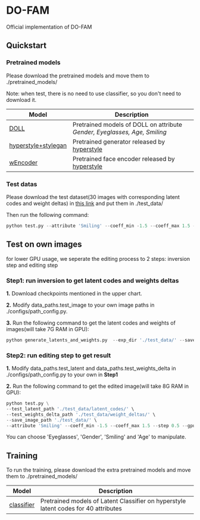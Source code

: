 # DO-FAM
Official implementation of DO-FAM

## Quickstart
### Pretrained models
Please download the pretrained models and move them to ./pretrained_models/

Note: when test, there is no need to use classifier, so you don't need to download it.

|  Model   | Description  |
|  ----  | ----  |
| [DOLL](https://drive.google.com/drive/folders/1N2B1UFjqwRNK5ZydCIa_6QEYKiH6PGYE)  | Pretrained models of DOLL on attribute *Gender, Eyeglasses, Age, Smiling*|
| [hyperstyle+stylegan](https://drive.google.com/file/d/1C3dEIIH1y8w1-zQMCyx7rDF0ndswSXh4/view) | Pretrained generator released by [hyperstyle](https://github.com/yuval-alaluf/hyperstyle) |
| [wEncoder](https://drive.google.com/file/d/1M-hsL3W_cJKs77xM1mwq2e9-J0_m7rHP/view)|Pretrained face encoder released by [hyperstyle](https://github.com/yuval-alaluf/hyperstyle)  |

### Test datas
Please download the test dataset(30 images with corresponding latent codes and weight deltas) in [this link](https://drive.google.com/drive/folders/1DkDyM_kHJrKjo4C37irwdrEWnZpNfK2C) and put them in ./test_data/

Then run the following command:
```python
python test.py --attribute 'Smiling' --coeff_min -1.5 --coeff_max 1.5 --step 0.5 --gpu '0'
```


## Test on own images
for lower GPU usage, we seperate the editing process to 2 steps: inversion step and editing step

### Step1: run inversion to get latent codes and weights deltas
**1.** Download checkpoints mentioned in the upper chart.

**2.**  Modify data_paths.test_image to your own image paths in ./configs/path_config.py.

**3.** Run the following command to get the latent codes and weights of images(will take 7G RAM in GPU):
```python
python generate_latents_and_weights.py  --exp_dir './test_data/' --save_weight_deltas --gpu '0'
```

### Step2: run editing step to get result
**1.** Modify data_paths.test_latent and data_paths.test_weights_delta in ./configs/path_config.py  to your own in **Step1**

**2.** Run the following command to get the edited image(will take 8G RAM in GPU):
```python
python test.py \
--test_latent_path './test_data/latent_codes/' \
--test_weights_delta_path './test_data/weight_deltas/' \
--save_image_path './test_data/' \
--attribute 'Smiling' --coeff_min -1.5 --coeff_max 1.5 --step 0.5 --gpu '0'
```
You can choose 'Eyeglasses', 'Gender', 'Smiling' and 'Age' to manipulate.


## Training 
To run the training, please download the extra pretrained models and move them to ./pretrained_models/

|  Model   | Description  |
|  ----  | ----  |
| [classifier](https://drive.google.com/drive/folders/1YWxoMKx6k9XCZZfCLJNSIUYOH0JNLgFF)  | Pretrained models of Latent Classifier on hyperstyle latent codes for 40 attributes|

```python

```